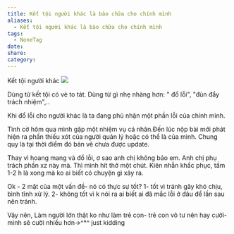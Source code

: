```yaml
---
title: Kết tội người khác là bào chữa cho chính mình
aliases:
  - Kết tội người khác là bào chữa cho chính mình
tags:
  - NoneTag
date: 
share: 
category:
---
```


Kết tội người khác
![](https://i.imgur.com/oRg2865.png)

Dùng từ kết tội có vẻ to tát. Dùng từ gì nhẹ nhàng hơn: " đổ lỗi", "đùn đẩy trách nhiệm",..

Khi đổ lỗi cho người khác là ta đang phủ nhận một phần lỗi của chính mình. 

Tình cờ hôm qua mình gặp một nhiệm vụ cá nhân.Đến lúc nộp bài mới phát hiện ra phần thiếu xót của người quản lý hoặc có thể là của mình. Chung quy là tại thời điểm đó bản vẽ chưa được update.

Thay vì hoang mang và đổ lỗi, ơ sao anh chị không bảo em. Anh chị phụ trách phần xz này mà. Thì mình hít thở một chút. Kiên nhẫn khắc phục, tầm 1-2 h là xong mà ko ai biết có chuyện gì xảy ra.

Ok - 2 mặt của một vấn đề- nó có thực sự tốt?
1- tốt vì tránh gây khó chịu, bình tĩnh xử lý.
2- không tốt vì k nói ra ai biết ai đã mắc lỗi ở đâu để lần sau nên tránh.

Vậy nên, Làm người lớn thật ko như làm trẻ con- trẻ con vô tư nên hay cười- mình sẽ cười nhiều hơn->^*^ just kidding